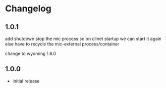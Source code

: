 # Changelog

## 1.0.1

   add shutdown stop the mic process so on clinet startup we can start it again
	else have to recycle the mic-external process/container

   change to wyoming 1.6.0

## 1.0.0

- Initial release

